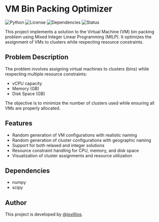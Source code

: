 # VM Bin Packing Optimizer

![Python](https://img.shields.io/badge/python-3.12-blue.svg)
![License](https://img.shields.io/badge/license-MIT-green.svg)
![Dependencies](https://img.shields.io/badge/dependencies-numpy%20|%20scipy-orange.svg)
![Status](https://img.shields.io/badge/status-development-yellow.svg)

This project implements a solution to the Virtual Machine (VM) bin packing problem using Mixed Integer Linear Programming (MILP). It optimizes the assignment of VMs to clusters while respecting resource constraints.

## Problem Description

The problem involves assigning virtual machines to clusters (bins) while respecting multiple resource constraints:
- vCPU capacity
- Memory (GB)
- Disk Space (GB)

The objective is to minimize the number of clusters used while ensuring all VMs are properly allocated.

## Features

- Random generation of VM configurations with realistic naming
- Random generation of cluster configurations with geographic naming
- Support for both relaxed and integer solutions
- Resource constraint handling for CPU, memory, and disk space
- Visualization of cluster assignments and resource utilization

## Dependencies

- numpy
- scipy

## Author

This project is developed by [@jovillios](https://github.com/jovillios).